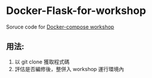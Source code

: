 # Docker-Flask-for-workshop
Soruce code for [Docker-compose workshop](https://github.com/4-learn/docker/tree/master/docker-compose-command/workshop/flask)

## 用法:
1. 以 git clone 獲取程式碼
2. 評估是否編修後，整併入 workshop 運行環境內
